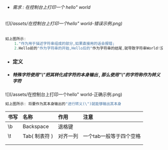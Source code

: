 * ###### 需求 : 在控制台上打印一个 hello" world

###### !\[\]\(/assets/在控制台上打印一个hello" world-错误示例.png\)

```java
如上图所示:
    1."作为用于描述字符串组成的部分,如果直接用的话会报错;
    2.Hello前的"作为字符串的开始,Hello后的"作为字符串的结尾,就导致字符串World!没了描述其开始的",故报错;
```

* ### 定义
* ##### 特殊字符使用”\”把其转化成字符的本身输出 , 那么使用”\”的字符称作为转义字符

!\[\]\(/assets/在控制台上打印一个hello" world-正确示例.png\)

```java
如上图所示: 将要作为其本身输出的"进行转义(\")就能够输出其本身
```

| 书写 | 名称 | 作用 | 注意 |
| :--- | :--- | :--- | :--- |
| \b | Backspace | 退格键 |  |
| \t | Tab\( 制表符 \) | 对齐一列 | 一个tab一般等于四个空格 |
|  |  |  |  |
|  |  |  |  |



